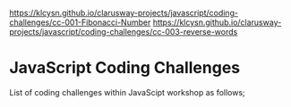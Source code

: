 https://klcysn.github.io/clarusway-projects/javascript/coding-challenges/cc-001-Fibonacci-Number
https://klcysn.github.io/clarusway-projects/javascript/coding-challenges/cc-003-reverse-words
# JavaScript Coding Challenges

List of coding challenges within JavaScipt workshop as follows;



